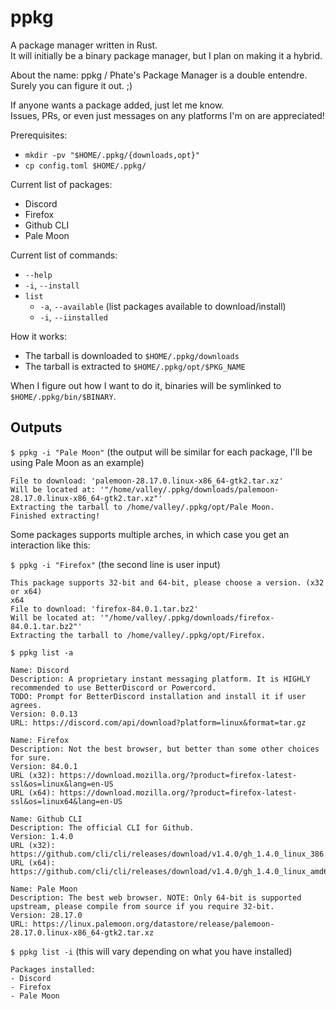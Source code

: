 # ppkg

A package manager written in Rust.<br>
It will initially be a binary package manager, but I plan on making it a hybrid.

About the name: ppkg / Phate's Package Manager is a double entendre. Surely you can figure it out. ;)

If anyone wants a package added, just let me know.<br>
Issues, PRs, or even just messages on any platforms I'm on are appreciated!

Prerequisites:
- `mkdir -pv "$HOME/.ppkg/{downloads,opt}"`
- `cp config.toml $HOME/.ppkg/`

Current list of packages:
- Discord
- Firefox
- Github CLI
- Pale Moon

Current list of commands:
- `--help`
- `-i`, `--install`
- `list`
  + `-a`, `--available` (list packages available to download/install)
  + `-i`, `--iinstalled`

How it works:
- The tarball is downloaded to `$HOME/.ppkg/downloads`
- The tarball is extracted to `$HOME/.ppkg/opt/$PKG_NAME`

When I figure out how I want to do it, binaries will be symlinked to `$HOME/.ppkg/bin/$BINARY`.

## Outputs

`$ ppkg -i "Pale Moon"` (the output will be similar for each package, I'll be using Pale Moon as an example)

```
File to download: 'palemoon-28.17.0.linux-x86_64-gtk2.tar.xz'
Will be located at: '"/home/valley/.ppkg/downloads/palemoon-28.17.0.linux-x86_64-gtk2.tar.xz"'
Extracting the tarball to /home/valley/.ppkg/opt/Pale Moon.
Finished extracting!
```

Some packages supports multiple arches, in which case you get an interaction like this:

`$ ppkg -i "Firefox"` (the second line is user input)

```
This package supports 32-bit and 64-bit, please choose a version. (x32 or x64)
x64
File to download: 'firefox-84.0.1.tar.bz2'
Will be located at: '"/home/valley/.ppkg/downloads/firefox-84.0.1.tar.bz2"'
Extracting the tarball to /home/valley/.ppkg/opt/Firefox.
```

`$ ppkg list -a`

```
Name: Discord
Description: A proprietary instant messaging platform. It is HIGHLY recommended to use BetterDiscord or Powercord.
TODO: Prompt for BetterDiscord installation and install it if user agrees.
Version: 0.0.13
URL: https://discord.com/api/download?platform=linux&format=tar.gz

Name: Firefox
Description: Not the best browser, but better than some other choices for sure.
Version: 84.0.1
URL (x32): https://download.mozilla.org/?product=firefox-latest-ssl&os=linux&lang=en-US
URL (x64): https://download.mozilla.org/?product=firefox-latest-ssl&os=linux64&lang=en-US

Name: Github CLI
Description: The official CLI for Github.
Version: 1.4.0
URL (x32): https://github.com/cli/cli/releases/download/v1.4.0/gh_1.4.0_linux_386.tar.gz
URL (x64): https://github.com/cli/cli/releases/download/v1.4.0/gh_1.4.0_linux_amd64.tar.gz

Name: Pale Moon
Description: The best web browser. NOTE: Only 64-bit is supported upstream, please compile from source if you require 32-bit.
Version: 28.17.0
URL: https://linux.palemoon.org/datastore/release/palemoon-28.17.0.linux-x86_64-gtk2.tar.xz
```

`$ ppkg list -i` (this will vary depending on what you have installed)

```
Packages installed:
- Discord
- Firefox
- Pale Moon
```
